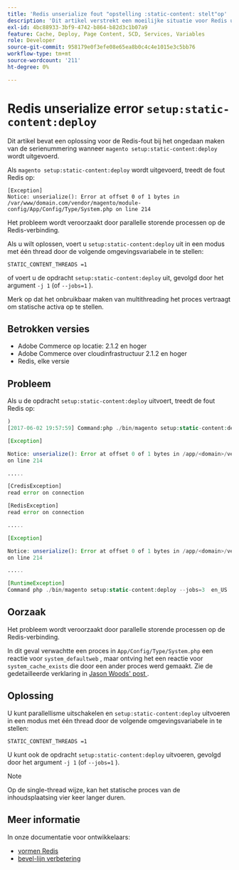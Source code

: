 ```yaml
---
title: 'Redis unserialize fout "opstelling :static-content: stelt"op'
description: 'Dit artikel verstrekt een moeilijke situatie voor Redis unserialize fout wanneer het runnen van ` magento opstelling :static-content: opstellen `.'
exl-id: 4bc88933-3bf9-4742-b864-b82d3c1b07a9
feature: Cache, Deploy, Page Content, SCD, Services, Variables
role: Developer
source-git-commit: 958179e0f3efe08e65ea8b0c4c4e1015e3c5bb76
workflow-type: tm+mt
source-wordcount: '211'
ht-degree: 0%

---
```


# Redis unserialize error `setup:static-content:deploy`

Dit artikel bevat een oplossing voor de Redis-fout bij het ongedaan maken van de serienummering wanneer `magento setup:static-content:deploy` wordt uitgevoerd.

Als `magento setup:static-content:deploy` wordt uitgevoerd, treedt de fout Redis op:

```
[Exception]
Notice: unserialize(): Error at offset 0 of 1 bytes in
/var/www/domain.com/vendor/magento/module-config/App/Config/Type/System.php on line 214
```

Het probleem wordt veroorzaakt door parallelle storende processen op de Redis-verbinding.

Als u wilt oplossen, voert u `setup:static-content:deploy` uit in een modus met één thread door de volgende omgevingsvariabele in te stellen:

```
STATIC_CONTENT_THREADS =1
```

of voert u de opdracht `setup:static-content:deploy` uit, gevolgd door het argument `-j 1` (of `--jobs=1` ).

Merk op dat het onbruikbaar maken van multithreading het proces vertraagt om statische activa op te stellen.

## Betrokken versies

* Adobe Commerce op locatie: 2.1.2 en hoger
* Adobe Commerce over cloudinfrastructuur 2.1.2 en hoger
* Redis, elke versie

## Probleem

Als u de opdracht `setup:static-content:deploy` uitvoert, treedt de fout Redis op:

```php
)
[2017-06-02 19:57:59] Command:php ./bin/magento setup:static-content:deploy --jobs=3  en_US

[Exception]

Notice: unserialize(): Error at offset 0 of 1 bytes in /app/<domain>/vendor/magento/module-config/App/Config/Type/System.php
on line 214

.....

[CredisException]
read error on connection

[RedisException]
read error on connection

.....

[Exception]

Notice: unserialize(): Error at offset 0 of 1 bytes in /app/<domain>/vendor/magento/module-config/App/Config/Type/System.php
on line 214

.....

[RuntimeException]
Command php ./bin/magento setup:static-content:deploy --jobs=3  en_US  returned code 3
```

## Oorzaak

Het probleem wordt veroorzaakt door parallelle storende processen op de Redis-verbinding.

In dit geval verwachtte een proces in `App/Config/Type/System.php` een reactie voor `system_defaultweb` , maar ontving het een reactie voor `system_cache_exists` die door een ander proces werd gemaakt. Zie de gedetailleerde verklaring in [ Jason Woods&#39; post ](https://github.com/magento/magento2/issues/9287#issuecomment-302362283).

## Oplossing

U kunt parallellisme uitschakelen en `setup:static-content:deploy` uitvoeren in een modus met één thread door de volgende omgevingsvariabele in te stellen:

```
STATIC_CONTENT_THREADS =1
```

U kunt ook de opdracht `setup:static-content:deploy` uitvoeren, gevolgd door het argument `-j 1` (of `--jobs=1` ).

>[!NOTE]
>
>Op de single-thread wijze, kan het statische proces van de inhoudsplaatsing vier keer langer duren.

## Meer informatie

In onze documentatie voor ontwikkelaars:

* [ vormen Redis ](https://experienceleague.adobe.com/docs/commerce-operations/configuration-guide/cache/redis/config-redis.html)
* [ bevel-lijn verbetering ](https://experienceleague.adobe.com/docs/commerce-operations/upgrade-guide/implementation/perform-upgrade.html)
